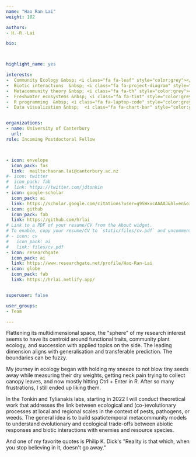 ```yaml
---
name: "Hao Ran Lai"
weight: 102

authors: 
- H.-R.-Lai

bio: 



highlight_name: yes

interests:
-  Community Ecology &nbsp; <i class="fa fa-leaf" style="color:grey"></i>
-  Biotic interactions  &nbsp; <i class="fa fa-project-diagram" style="color:grey"></i>
-  Metacommunity theory &nbsp; <i class="fa fa-th" style="color:grey"></i>
-  Freshwater ecosystems &nbsp; <i class="fa fa-tint" style="color:grey"></i>
-  R programming  &nbsp; <i class="fa fa-laptop-code" style="color:grey"></i>
-  Data visualization &nbsp;  <i class="fa fa-chart-bar" style="color:grey"></i>


organizations:
- name: University of Canterbury
  url: 
role: Incoming Postdoctoral Fellow



- icon: envelope
  icon_pack: fas
  link:  mailto:haoran.lai@canterbury.ac.nz 
#- icon: twitter
#  icon_pack: fab
#  link: https://twitter.com/jdtonkin
- icon: google-scholar
  icon_pack: ai
  link: https://scholar.google.com/citations?user=g9SWxxcAAAAJ&hl=en&oi=ao
- icon: github
  icon_pack: fab
  link: https://github.com/hrlai
# Link to a PDF of your resume/CV from the About widget.
# To enable, copy your resume/CV to `static/files/cv.pdf` and uncomment the lines below.  
# - icon: cv
#   icon_pack: ai
#   link: files/cv.pdf
- icon: researchgate
  icon_pack: ai
  link: https://www.researchgate.net/profile/Hao-Ran-Lai
- icon: globe
  icon_pack: fab
  link: https://hrlai.netlify.app/


superuser: false

user_groups:
- Team

---
```

 

Flattening its multidimensional space, the "sphere" of my research interest seems to have its centroid around functional traits, community plant ecology, and succession with applied topics on the side. The leading dimension aligns with generalisation and transferable prediction. The boundaries can be fuzzy.  

My journey in ecology began with holding my sneeze to not blow tiny seeds away while measuring their dry weights, getting neck pain trying to collect canopy leaves, and now mostly hitting Ctrl + Enter in R. After so many frustrations, I still ended up liking them.  

In the Tonkin and Tylianakis labs, starting in 2022 I will conduct theoretical work that addresses the link between ecological and (co-)evolutionary processes at local and regional scales in the context of pests, pathogens, or weeds. The general idea is to build spatiotemporal metacommunity models to understand evolutionary and ecological trade-offs between abiotic responses and biotic interactions with enemies and resource species.  

And one of my favorite quotes is Philip K. Dick's "Reality is that which, when you stop believing in it, doesn't go away."

  
